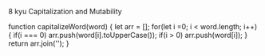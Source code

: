 8 kyu
Capitalization and Mutability

function capitalizeWord(word) {
  let arr = [];
 for(let i =0; i < word.length; i++){
  if(i === 0) arr.push(word[i].toUpperCase());
   if(i > 0) arr.push(word[i]);
 }
return arr.join('');
 }

